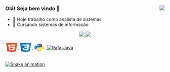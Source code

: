 ### Olá! Seja bem vindo 👋 <img src="https://komarev.com/ghpvc/?username=gabriel-inoveh&color=blue&label=Visualizações+do+perfil&style=flat-square" align="right"/>


- 🔭 Hoje trabalho como analista de sistemas
- 🌱 Cursando sistemas de informação

<div align="center">
  <a href="https://github.com/gabriel-inoveh">
  <img height="180em" src="https://github-readme-stats.vercel.app/api?username=gabriel-inoveh&show_icons=true&theme=tokyonight&include_all_commits=true&count_private=true"/>
  <img height="180em" src="https://github-readme-stats.vercel.app/api/top-langs/?username=gabriel-inoveh&layout=compact&langs_count=7&theme=tokyonight"/>
</div>

  <div style="display: inline_block"><br>
  <img align="center" alt="Rafa-HTML" height="30" width="40" src="https://raw.githubusercontent.com/devicons/devicon/master/icons/html5/html5-original.svg">
  <img align="center" alt="Rafa-CSS" height="30" width="40" src="https://raw.githubusercontent.com/devicons/devicon/master/icons/css3/css3-original.svg">
  <img align="center" alt="Rafa-Python" height="30" width="40" src="https://raw.githubusercontent.com/devicons/devicon/master/icons/python/python-original.svg">
  <img align="center" alt="Rafa-Java" height="30" width="40" src="https://cdn.jsdelivr.net/gh/devicons/devicon/icons/java/java-original.svg" />
</div>

  ##

<!--Cobrinha-->
![Snake animation](https://github.com/gabriel-inoveh/gabriel-inoveh/blob/output/github-contribution-grid-snake.svg)
